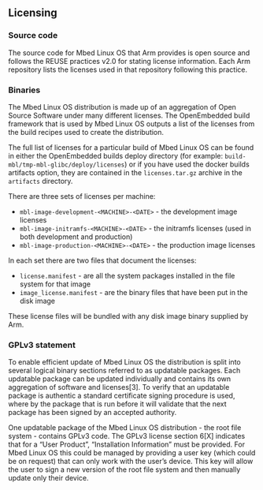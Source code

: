 ## Licensing

### Source code

The source code for Mbed Linux OS that Arm provides is open source and follows the REUSE practices v2.0 for stating license information. Each Arm repository lists the licenses used in that repository following this practice.

### Binaries

The Mbed Linux OS distribution is made up of an aggregation of Open Source Software under many different licenses. The OpenEmbedded build framework that is used by Mbed Linux OS outputs a list of the licenses from the build recipes used to create the distribution.

The full list of licenses for a particular build of Mbed Linux OS can be found in either the OpenEmbedded builds deploy directory (for example: `build-mbl/tmp-mbl-glibc/deploy/licenses`) or if you have used the docker builds artifacts option, they are contained in the `licenses.tar.gz` archive in the `artifacts` directory.

There are three sets of licenses per machine:

* `mbl-image-development-<MACHINE>-<DATE>` - the development image licenses
* `mbl-image-initramfs-<MACHINE>-<DATE>` - the initramfs licenses (used in both development and production)
* `mbl-image-production-<MACHINE>-<DATE>` - the production image licenses

In each set there are two files that document the licenses:

* `license.manifest` - are all the system packages installed in the file system for that image
* `image_license.manifest` - are the binary files that have been put in the disk image

These license files will be bundled with any disk image binary supplied by Arm.

### GPLv3 statement

To enable efficient update of Mbed Linux OS the distribution is split into several logical binary sections referred to as updatable packages. Each updatable package can be updated individually and contains its own aggregation of software and licenses[3]. To verify that an updatable package is authentic a standard certificate signing procedure is used, where by the package that is run before it will validate that the next package has been signed by an accepted authority.

One updatable package of the Mbed Linux OS distribution - the root file system - contains GPLv3 code. The GPLv3 license section 6[X] indicates that for a “User Product”, “Installation Information” must be provided. For Mbed Linux OS this could be managed by providing a user key (which could be on request) that can only work with the user’s device. This key will allow the user to sign a new version of the root file system and then manually update only their device.
